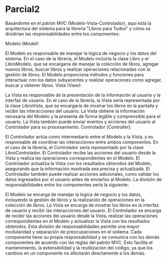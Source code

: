 # Parcial2
Basándome en el patrón MVC (Modelo-Vista-Controlador), aquí está la arquitectura del sistema para la librería "Libros para Todos" y cómo se dividirían las responsabilidades entre los componentes:

Modelo (Model):

El Modelo es responsable de manejar la lógica de negocio y los datos del sistema.
En el caso de la librería, el Modelo incluiría la clase Libro y el LibroModelo, que se encargaría de manejar la colección de libros, agregar nuevos libros, buscar libros y realizar operaciones relacionadas con la gestión de libros.
El Modelo proporciona métodos y funciones para interactuar con los datos subyacentes y realizar operaciones como agregar, buscar y obtener libros.
Vista (View):

La Vista es responsable de la presentación de la información al usuario y la interfaz de usuario.
En el caso de la librería, la Vista sería representada por la clase LibroVista, que se encargaría de mostrar los libros en la pantalla y recibir las interacciones del usuario.
La Vista obtiene la información necesaria del Modelo y la presenta de forma legible y comprensible para el usuario.
La Vista también puede enviar eventos y acciones del usuario al Controlador para su procesamiento.
Controlador (Controller):

El Controlador actúa como intermediario entre el Modelo y la Vista, y es responsable de coordinar las interacciones entre ambos componentes.
En el caso de la librería, el Controlador sería representado por la clase LibroControlador.
El Controlador recibe las acciones del usuario desde la Vista y realiza las operaciones correspondientes en el Modelo.
El Controlador actualiza la Vista con los resultados obtenidos del Modelo, asegurando que la información mostrada sea precisa y actualizada.
El Controlador también puede realizar acciones adicionales, como validar los datos ingresados por el usuario antes de enviarlos al Modelo.
La división de responsabilidades entre los componentes sería la siguiente:

El Modelo se encarga de manejar la lógica de negocio y los datos, incluyendo la gestión de libros y la realización de operaciones en la colección de libros.
La Vista se encarga de mostrar los libros en la interfaz de usuario y recibir las interacciones del usuario.
El Controlador se encarga de recibir las acciones del usuario desde la Vista, realizar las operaciones correspondientes en el Modelo y actualizar la Vista con los resultados obtenidos.
Esta división de responsabilidades permite una mayor modularidad y separación de preocupaciones en el sistema. Cada componente tiene su propia responsabilidad y se comunica con los demás componentes de acuerdo con las reglas del patrón MVC. Esto facilita el mantenimiento, la extensibilidad y la reutilización del código, ya que los cambios en un componente no afectarán directamente a los demás.
